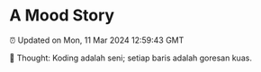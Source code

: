 # A Mood Story

⏰ Updated on Mon, 11 Mar 2024 12:59:43 GMT

💭 Thought: Koding adalah seni; setiap baris adalah goresan kuas.

